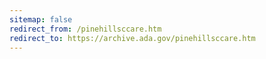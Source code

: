 ```yaml
---
sitemap: false 
redirect_from: /pinehillsccare.htm 
redirect_to: https://archive.ada.gov/pinehillsccare.htm 
---
```

